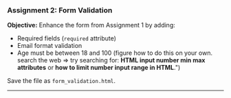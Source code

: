 ### **Assignment 2: Form Validation**  
**Objective:** Enhance the form from Assignment 1 by adding:  
- Required fields (`required` attribute)  
- Email format validation  
- Age must be between 18 and 100 (figure how to do this on your own. search the web => try searching for: **HTML input number min max attributes** or **how to limit number input range in HTML**.")  

Save the file as `form_validation.html`.  

---